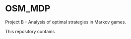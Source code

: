 # OSM_MDP

Project B - Analysis of optimal strategies in Markov games.



This repository contains  

